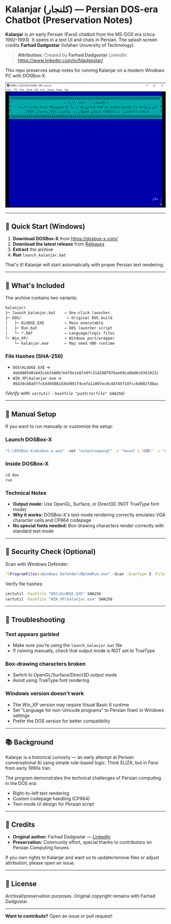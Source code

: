 # Kalanjar (کلنجار) — Persian DOS-era Chatbot (Preservation Notes)

**Kalanjar** is an early Persian (Farsi) chatbot from the MS-DOS era (circa 1992–1993).
It opens in a text UI and chats in Persian. The splash screen credits **Farhad Dadgostar** (Isfahan University of Technology).

> **Attribution:** Created by **Farhad Dadgostar**
> LinkedIn: https://www.linkedin.com/in/fdadgostar/

This repo preserves setup notes for running Kalanjar on a modern Windows PC with DOSBox-X.

![Screenshot](images/screenshot.png)

---

## 🚀 Quick Start (Windows)

1. **Download DOSBox-X** from https://dosbox-x.com/
2. **Download the latest release** from [Releases](https://github.com/Foadsf/Kalanjar-DOS-preservation/releases)
3. **Extract** the archive
4. **Run** `launch_kalanjar.bat`

That's it! Kalanjar will start automatically with proper Persian text rendering.

---

## 📁 What's Included

The archive contains two variants:

```
kalanjar/
├─ launch_kalanjar.bat    ← One-click launcher
├─ DOS/                    ← Original DOS build
│   ├─ KLUDGE.EXE         ← Main executable
│   ├─ Run.bat            ← DOS launcher script
│   └─ *.DAT              ← Language/logic files
└─ Win_XP/                ← Windows port/wrapper
    └─ kalanjar.exe       ← May need VB6 runtime
```

### File Hashes (SHA-256)

- `DOS\KLUDGE.EXE` → `4eb8805401645ceb7e60b7e476e1e87a9fc3142987976ee69ca6b88c6361922c`
- `WIN_XP\kalanjar.exe` → `86439cb8a6ffcb449d881d3bd901f4cefa11007ec8c4bf45f14fcc6d602fd8ac`

*(Verify with: `certutil -hashfile "path\to\file" SHA256`)*

---

## 🔧 Manual Setup

If you want to run manually or customize the setup:

### Launch DOSBox-X
```cmd
"C:\DOSBox-X\dosbox-x.exe" -set "output=opengl" -c "mount c %CD%" -c "c:"
```

### Inside DOSBox-X
```dos
cd dos
run
```

### Technical Notes

- **Output mode:** Use OpenGL, Surface, or Direct3D (NOT TrueType font mode)
- **Why it works:** DOSBox-X's text-mode rendering correctly emulates VGA character cells and CP864 codepage
- **No special fonts needed:** Box-drawing characters render correctly with standard text mode

---

## 🔐 Security Check (Optional)

Scan with Windows Defender:
```cmd
"%ProgramFiles%\Windows Defender\MpCmdRun.exe" -Scan -ScanType 3 -File "path\to\kalanjar"
```

Verify file hashes:
```cmd
certutil -hashfile "DOS\KLUDGE.EXE" SHA256
certutil -hashfile "WIN_XP\kalanjar.exe" SHA256
```

---

## 🐛 Troubleshooting

### Text appears garbled
- Make sure you're using the `launch_kalanjar.bat` file
- If running manually, check that output mode is NOT set to TrueType

### Box-drawing characters broken
- Switch to OpenGL/Surface/Direct3D output mode
- Avoid using TrueType font rendering

### Windows version doesn't work
- The Win_XP version may require Visual Basic 6 runtime
- Set "Language for non-Unicode programs" to Persian (Iran) in Windows settings
- Prefer the DOS version for better compatibility

---

## 📚 Background

Kalanjar is a historical curiosity — an early attempt at Persian conversational AI using simple rule-based logic. Think ELIZA, but in Farsi from early 1990s Iran.

The program demonstrates the technical challenges of Persian computing in the DOS era:
- Right-to-left text rendering
- Custom codepage handling (CP864)
- Text-mode UI design for Persian script

---

## 🙏 Credits

- **Original author:** Farhad Dadgostar — [LinkedIn](https://www.linkedin.com/in/fdadgostar/)
- **Preservation:** Community effort, special thanks to contributors on Persian Computing forums

If you own rights to Kalanjar and want us to update/remove files or adjust attribution, please open an issue.

---

## 📜 License

Archival/preservation purposes. Original copyright remains with Farhad Dadgostar.

---

**Want to contribute?** Open an issue or pull request!
